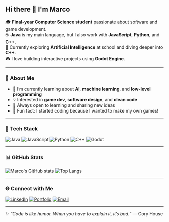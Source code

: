 ## Hi there 👋 I'm Marco

🎓 **Final-year Computer Science student** passionate about software and game development.  
☕ **Java** is my main language, but I also work with **JavaScript**, **Python**, and **C++**.  
🤖 Currently exploring **Artificial Intelligence** at school and diving deeper into **C++**.  
🎮 I love building interactive projects using **Godot Engine**.  

---

### 🚀 About Me
- 🔭 I’m currently learning about **AI**, **machine learning**, and **low-level programming**  
- 💡 Interested in **game dev**, **software design**, and **clean code**  
- 💬 Always open to learning and sharing new ideas  
- 🧩 Fun fact: I started coding because I wanted to make my own games!

---

### 🧰 Tech Stack
![Java](https://img.shields.io/badge/Java-ED8B00?style=for-the-badge&logo=openjdk&logoColor=white)
![JavaScript](https://img.shields.io/badge/JavaScript-F7E017?style=for-the-badge&logo=javascript&logoColor=black)
![Python](https://img.shields.io/badge/Python-3776AB?style=for-the-badge&logo=python&logoColor=white)
![C++](https://img.shields.io/badge/C++-00599C?style=for-the-badge&logo=cplusplus&logoColor=white)
![Godot](https://img.shields.io/badge/Godot-478CBF?style=for-the-badge&logo=godot-engine&logoColor=white)

---

### 📊 GitHub Stats
![Marco's GitHub stats](https://github-readme-stats.vercel.app/api?username=Marcotommz&show_icons=true&theme=tokyonight)
![Top Langs](https://github-readme-stats.vercel.app/api/top-langs/?username=Marcotommz&layout=compact&theme=tokyonight)

---

### 🌐 Connect with Me
[![LinkedIn](https://img.shields.io/badge/LinkedIn-0A66C2?style=for-the-badge&logo=linkedin&logoColor=white)](https://linkedin.com/)
[![Portfolio](https://img.shields.io/badge/Portfolio-000000?style=for-the-badge&logo=About.me&logoColor=white)](#)
[![Email](https://img.shields.io/badge/Email-D14836?style=for-the-badge&logo=gmail&logoColor=white)](mailto:yourname@email.com)

---

✨ _“Code is like humor. When you have to explain it, it’s bad.”_ — Cory House
